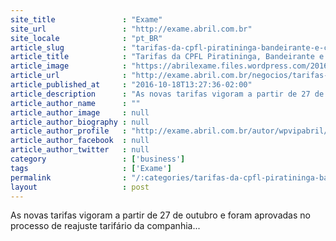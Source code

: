 ```yaml
---
site_title               : "Exame"
site_url                 : "http://exame.abril.com.br"
site_locale              : "pt_BR"
article_slug             : "tarifas-da-cpfl-piratininga-bandeirante-e-celg-diminuirao"
article_title            : "Tarifas da CPFL Piratininga, Bandeirante e Celg diminuirão"
article_image            : "https://abrilexame.files.wordpress.com/2016/10/size_960_16_9_luz4.jpg?quality=70&strip=all&w=960"
article_url              : "http://exame.abril.com.br/negocios/tarifas-da-cpfl-piratininga-bandeirante-e-celg-diminuirao-2/"
article_published_at     : "2016-10-18T13:27:36-02:00"
article_description      : "As novas tarifas vigoram a partir de 27 de outubro e foram aprovadas no processo de reajuste tarifário da companhia..."
article_author_name      : ""
article_author_image     : null
article_author_biography : null
article_author_profile   : "http://exame.abril.com.br/autor/wpvipabril/"
article_author_facebook  : null
article_author_twitter   : null
category                 : ['business']
tags                     : ['Exame']
permalink                : "/:categories/tarifas-da-cpfl-piratininga-bandeirante-e-celg-diminuirao/"
layout                   : post
---
```


As novas tarifas vigoram a partir de 27 de outubro e foram aprovadas no processo de reajuste tarifário da companhia...
